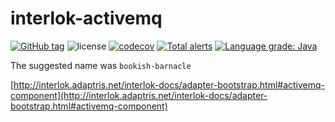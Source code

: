 # interlok-activemq

[![GitHub tag](https://img.shields.io/github/tag/adaptris/interlok-activemq.svg)](https://github.com/adaptris/interlok-activemq/tags) ![license](https://img.shields.io/github/license/adaptris/interlok-activemq.svg) [![codecov](https://codecov.io/gh/adaptris/interlok-activemq/branch/develop/graph/badge.svg)](https://codecov.io/gh/adaptris/interlok-activemq) [![Total alerts](https://img.shields.io/lgtm/alerts/g/adaptris/interlok-activemq.svg?logo=lgtm&logoWidth=18)](https://lgtm.com/projects/g/adaptris/interlok-activemq/alerts/) [![Language grade: Java](https://img.shields.io/lgtm/grade/java/g/adaptris/interlok-activemq.svg?logo=lgtm&logoWidth=18)](https://lgtm.com/projects/g/adaptris/interlok-activemq/context:java)

The suggested name was `bookish-barnacle`

[http://interlok.adaptris.net/interlok-docs/adapter-bootstrap.html#activemq-component](http://interlok.adaptris.net/interlok-docs/adapter-bootstrap.html#activemq-component)

